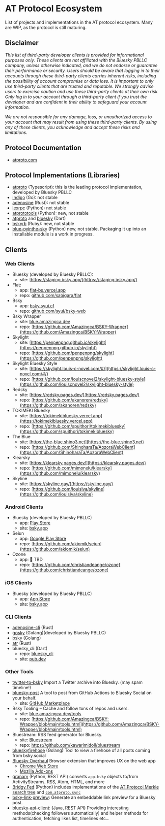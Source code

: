 # AT Protocol Ecosystem

List of projects and implementations in the AT protocol ecosystem. Many are WIP, as the protocol is still maturing.

## Disclaimer

*This list of third-party developer clients is provided for informational purposes only. These clients are not affiliated with the Bluesky PBLLC company, unless otherwise indicated, and we do not endorse or guarantee their performance or security. Users should be aware that logging in to their accounts through these third-party clients carries inherent risks, including the possibility of account compromise or data loss. It is important to only use third-party clients that are trusted and reputable. We strongly advise users to exercise caution and use these third-party clients at their own risk. Only log in to your account through a third-party client if you trust the developer and are confident in their ability to safeguard your account information.*

*We are not responsible for any damage, loss, or unauthorized access to your account that may result from using these third-party clients. By using any of these clients, you acknowledge and accept these risks and limitations.*

## Protocol Documentation

- [atproto.com](https://atproto.com/docs)

## Protocol Implementations (Libraries)

- [atproto](https://github.com/bluesky-social/atproto) (Typescript): this is the leading protocol implementation, developed by Bluesky PBLLC
- [indigo](https://github.com/bluesky-social/indigo) (Go): not stable
- [adenosine](https://gitlab.com/bnewbold/adenosine) (Rust): not stable
- [lexrpc](https://github.com/snarfed/lexrpc) (Python): not stable
- [atprototools](https://github.com/ianklatzco/atprototools) (Python): new, not stable
- [atproto](https://github.com/myConsciousness/atproto.dart/tree/main/packages/atproto) and [bluesky](https://github.com/myConsciousness/atproto.dart/tree/main/packages/bluesky) (Dart)
- [bskyrb](https://github.com/ShreyanJain9/bskyrb) (Ruby): new, not stable
- [blue-pyinthe-sky](https://github.com/robcerda/blue-pyinthe-sky) (Python) new, not stable. Packaging it up into an installable module is a work in progress. 

## Clients

### Web Clients

- Bluesky (developed by Bluesky PBLLC):
  - site: [https://staging.bsky.app/](https://staging.bsky.app/)
- Flat:
  - app: [flat-bs.vercel.app](https://flat-bs.vercel.app)
  - repo: [github.com/sabigara/flat](https://github.com/sabigara/flat)
- Bsky
  - app: [bsky.syui.cf](https://bsky.syui.cf)
  - repo: [github.com/syui/bsky-web](https://github.com/syui/bsky-web)
- Bsky Wrapper
  - site: [blue.amazingca.dev](https://blue.amazingca.dev)
  - repo: [https://github.com/Amazingca/BSKY-Wrapper](https://github.com/Amazingca/BSKY-Wrapper)
- Skylight
  - site: [https://penpenpng.github.io/skylight](https://penpenpng.github.io/skylight)
  - repo: [https://github.com/penpenpng/skylight](https://github.com/penpenpng/skylight)
- Skylight Bluesky Style
  - site: [https://skylight.louis-c-novel.com/#/](https://skylight.louis-c-novel.com/#/)
  - repo: [https://github.com/louiscnovel2/skylight-bluesky-style](https://github.com/louiscnovel2/skylight-bluesky-style)
- Redsky
  - site: [https://redsky.pages.dev/](https://redsky.pages.dev/)
  - repo: [https://github.com/akanoren/redsky](https://github.com/akanoren/redsky)
- TOKIMEKI Bluesky
  - site: [https://tokimekibluesky.vercel.app](https://tokimekibluesky.vercel.app)
  - repo: [https://github.com/spuithori/tokimekibluesky](https://github.com/spuithori/tokimekibluesky)
- The Blue
  - site: [https://the-blue.shino3.net](https://the-blue.shino3.net)
  - repo: [https://github.com/ShinoharaTa/AozoraWebClient](https://github.com/ShinoharaTa/AozoraWebClient)
- Klearsky
  - site: [https://klearsky.pages.dev/](https://klearsky.pages.dev/)
  - repo: [https://github.com/mimonelu/klearsky](https://github.com/mimonelu/klearsky)
- Skyline
  - site: [https://skyline.gay/](https://skyline.gay/)
  - repo: [https://github.com/louislva/skyline](https://github.com/louislva/skyline)

### Android Clients

- Bluesky (developed by Bluesky PBLLC)
  - app: [Play Store](https://play.google.com/store/apps/details?id=xyz.blueskyweb.app&hl=en_US)
  - site: [bsky.app](https://bsky.app)
- Seiun
  - app: [Google Play Store](https://play.google.com/store/apps/details?id=io.github.akiomik.seiun)
  - repo: [https://github.com/akiomik/seiun](https://github.com/akiomik/seiun)
- Ozone
  - app: 🚧 TBD
  - repo: [https://github.com/christiandeange/ozone](https://github.com/christiandeange/ozone)

### iOS Clients

- Bluesky (developed by Bluesky PBLLC)
  - app: [App Store](https://apps.apple.com/us/app/bluesky-social/id6444370199)
  - site: [bsky.app](https://bsky.app)

### CLI Clients

- [adenosine-cli](https://gitlab.com/bnewbold/adenosine/-/blob/main/adenosine-cli/README.md) (Rust)
- [gosky](https://github.com/bluesky-social/indigo/tree/main/cmd/gosky) (Golang)(developed by Bluesky PBLLC)
- [bsky](https://github.com/mattn/bsky) (Golang)
- [atr](https://github.com/syui/atr) (Rust)
- bluesky_cli (Dart)
  - repo: [bluesky_cli](https://github.com/myConsciousness/atproto.dart/tree/main/packages/bluesky_cli)
  - site: [pub.dev](https://pub.dev/packages/bluesky_cli)

### Other Tools

- [twitter-to-bsky](https://github.com/ianklatzco/twitter-to-bsky) Import a Twitter archive into Bluesky. (may spam timeline!)
- [bluesky-post](https://github.com/myConsciousness/atproto.dart/tree/main/packages/bluesky_post) A tool to post from GitHub Actions to Bluesky Social on your behalf.
  - site: [GitHub Marketplace](https://github.com/marketplace/actions/send-bluesky-post)
- Bsky Tooling – Cache and follow tons of repos and users.
  - site: [blue.amazingca.dev/tools](https://blue.amazingca.dev/tools)
  - repo: [https://github.com/Amazingca/BSKY-Wrapper/blob/main/tools.html](https://github.com/Amazingca/BSKY-Wrapper/blob/main/tools.html)
- Bluestream: RSS feed generator for Bluesky.
  - site: [Bluestream](https://bluestream.deno.dev/)
  - repo: https://github.com/kawarimidoll/bluestream
- [blueskyfirehose](https://github.com/CharlesDardaman/blueskyfirehose) (Golang) Tool to view a firehose of all posts coming from bsky.social
- [Bluesky Overhaul](https://github.com/xenohunter/bluesky-overhaul) Browser extension that improves UX on the web app
  - [Chrome Web Store](https://chrome.google.com/webstore/detail/bluesky-overhaul/cllpkmbebfmadmkkpplnaaffnhjjpgbi)
  - [Mozilla Add-ons](https://addons.mozilla.org/en-US/firefox/addon/bluesky-overhaul/)
- [granary](https://granary.io/) (Python, REST API) converts `app.bsky` objects to/from ActivityStreams, RSS, Atom, HTML, and more
- [Bridgy Fed](https://fed.brid.gy/) (Python) includes implementations of the [AT Protocol Merkle search tree](https://github.com/snarfed/bridgy-fed/blob/main/atproto_mst.py) and [`com.atproto.sync`](https://github.com/snarfed/bridgy-fed/blob/main/atproto.py)
- [bsky-link-preview](https://github.com/capjamesg/bsky-link-preview): Generate an embeddable link preview for a Bluesky post.
- [bluesky-api-client](https://github.com/smileostrich/bluesky-api-client): (Java, REST API) Providing interesting methods(checking followers automatically) and helper methods for authentication, fetching likes list, timelines etc...
